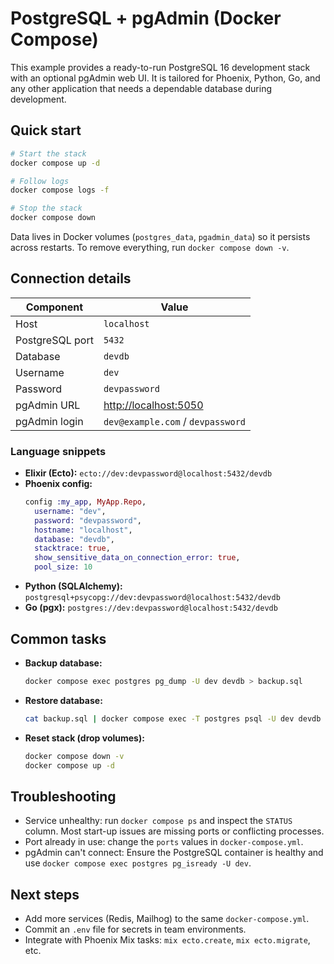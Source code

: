 # PostgreSQL + pgAdmin (Docker Compose)

This example provides a ready-to-run PostgreSQL 16 development stack with an optional pgAdmin web UI. It is tailored for Phoenix, Python, Go, and any other application that needs a dependable database during development.

## Quick start

```bash
# Start the stack
docker compose up -d

# Follow logs
docker compose logs -f

# Stop the stack
docker compose down
```

Data lives in Docker volumes (`postgres_data`, `pgadmin_data`) so it persists across restarts. To remove everything, run `docker compose down -v`.

## Connection details

| Component | Value |
|-----------|-------|
| Host | `localhost` |
| PostgreSQL port | `5432` |
| Database | `devdb` |
| Username | `dev` |
| Password | `devpassword` |
| pgAdmin URL | <http://localhost:5050> |
| pgAdmin login | `dev@example.com` / `devpassword` |

### Language snippets

- **Elixir (Ecto):** `ecto://dev:devpassword@localhost:5432/devdb`
- **Phoenix config:**
  ```elixir
  config :my_app, MyApp.Repo,
    username: "dev",
    password: "devpassword",
    hostname: "localhost",
    database: "devdb",
    stacktrace: true,
    show_sensitive_data_on_connection_error: true,
    pool_size: 10
  ```
- **Python (SQLAlchemy):** `postgresql+psycopg://dev:devpassword@localhost:5432/devdb`
- **Go (pgx):** `postgres://dev:devpassword@localhost:5432/devdb`

## Common tasks

- **Backup database:**
  ```bash
  docker compose exec postgres pg_dump -U dev devdb > backup.sql
  ```
- **Restore database:**
  ```bash
  cat backup.sql | docker compose exec -T postgres psql -U dev devdb
  ```
- **Reset stack (drop volumes):**
  ```bash
  docker compose down -v
  docker compose up -d
  ```

## Troubleshooting

- Service unhealthy: run `docker compose ps` and inspect the `STATUS` column. Most start-up issues are missing ports or conflicting processes.
- Port already in use: change the `ports` values in `docker-compose.yml`.
- pgAdmin can't connect: Ensure the PostgreSQL container is healthy and use `docker compose exec postgres pg_isready -U dev`.

## Next steps

- Add more services (Redis, Mailhog) to the same `docker-compose.yml`.
- Commit an `.env` file for secrets in team environments.
- Integrate with Phoenix Mix tasks: `mix ecto.create`, `mix ecto.migrate`, etc.
